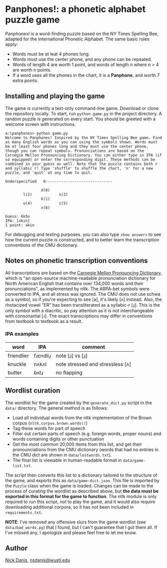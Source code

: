 # Panphones!: a phonetic alphabet puzzle game

Panphones! is a word-finding puzzle based on the NY Times Spelling Bee, adapted for the International Phonetic Alphabet. The same basic rules apply:

* Words must be at leat 4 phones long.
* Words must use the center phone, and any phone can be repeated.
* Words of length 4 are worth 1 point, and words of length n where n > 4 are worth n points.
* If a word uses all the phones in the chart, it is a **Panphone**, and worth 7 extra points.

## Installing and playing the game

The game is currently a text-only command-line game. Download or clone the repository locally. To start, run `python game.py` in the project directory. A random puzzle is generated on every start. You should be greeted with a welcome screen with instructions.

```
a:\panphones> python game.py
Welcome to Panphones! Inspired by the NY Times Spelling Bee game. Find as many English words as you can using the symbols shown. Words must be at least four phones long and they must use the center phone, though you can repeat symbols. Pronunciations are based on the Carnegie Mellon Pronouncing Dictionary. You can either type in IPA (if so equipped) or enter the corresponding digit. These methods can be combined in your guess as well. Note that the puzzle contains both r and syllabic r! Type 'shuffle' to shuffle the chart, 'n' for a new puzzle, and 'quit' at any time to quit.

Underspecified   0------------------------------

                d(0)
        l(2)            n(3)
                k(1)
        u(4)            ɪ(5)
                ʌ(6)

Guess: 6k5n
IPA: [ʌkɪn]
1 point: akin
```

For debugging and testing purposes. you can also type `show answers` to see how the current puzzle is constructed, and to better learn the transcription conventions of the CMU dictionary. 

## Notes on phonetic transcription conventions

All transcriptions are based on the [Carnegie Mellon Pronouncing Dictionary](http://www.speech.cs.cmu.edu/cgi-bin/cmudict), which is "an open-source machine-readable pronunciation dictionary for North American English that contains over 134,000 words and their pronunciations", as implemented by nltk. The ARPA-bet symbols were converted to IPA, and all stress was ignored. The CMU does not use schwa as a symbol, so if you're expecting to see [ə], it's likely [ʌ] instead. Also, the rhotacized vowel "ER" has been transliterated as a syllabic-r [ɹ̩]. This is the only symbol with a diacritic, so pay attention as it is not interchangeable with consonantal [ɹ]. The exact transcriptions may differ in conventions from textbook to textbook as a result.

### IPA examples
| word | IPA | comment |
|---|---|---|
| friendlier | fɹɛndliɹ̩ | note [ɹ] vs [ɹ̩] |
| knuckle | nʌkʌl | note stressed and stressless [ʌ] |
| butter | bʌtɹ̩ | no flapping |

## Wordlist curation

The wordlist for the game created by the `generate_dict.py` script in the `data/` directory. The general method is as follows:

* Load all individual words from the nltk implementation of the Brown corpus (`nltk.corpus.brown.words()`)
* Tag these words for part of speech
* Filter out certain parts of speech (e.g. foreign words, proper nouns) and words containing digits or other punctuation
* Get the most common 20,000 items from this list, and get their pronounciations from the CMU dictionary (words that had no entries in the CMU dict are shown in `data/lostwords.txt`).
* The final list is viewable in human-readable format in `data/game-list.txt`. 

The script then converts this list to a dictionary tailored to the structure of the game, and exports this as `data/game-dict.json`. This file is imported by the `Puzzle` class when the game is loaded. Changes can be made to the process of curating the wordlist as described above, but **the data must be exported in this format for the game to function**. The nltk module is only required to run this script, not to play the game, and it would also require downloading additional corpora, so it has not been included in `requirements.txt`. 

**NOTE**: I've removed any offensive slurs from the game wordlist (see `data/bad_words.py`) that I found, but I can't guarantee that I got them all. If I've missed any, I apologize and please feel free to let me know. 

## Author

[Nick Danis](https://www.nickdanis.com/), [nsdanis@wustl.edu](mailto:nsdanis@wustl.edu)
